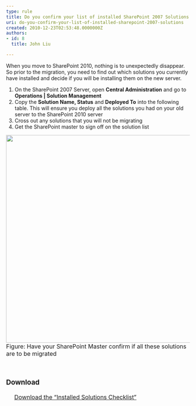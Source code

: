 ```yaml
---
type: rule
title: Do you confirm your list of installed SharePoint 2007 Solutions
uri: do-you-confirm-your-list-of-installed-sharepoint-2007-solutions
created: 2010-12-23T02:53:48.0000000Z
authors:
- id: 8
  title: John Liu

---
```




<span class='intro'> When you move to SharePoint 2010, nothing is to unexpectedly disappear. So prior to the migration, you need to find out which solutions you currently have installed and decide if you will be installing them on the new server. 
 </span>

<ol><li>On the SharePoint 2007 Server, open 
      <b>Central Administration</b> and go to 
      <b>Operations | Solution Management</b> </li><li>Copy the 
      <b>Solution Name, Status</b> and 
      <b>Deployed To</b> into the following table. This will ensure you deploy all the solutions you had on your old server to the SharePoint 2010 server </li><li>Cross out any solutions that you will not be migrating </li><li>Get the SharePoint master to sign off on the solution list </li></ol> 
<img width="720" height="568" src="/ITAndNetworking/SharePointMigration/PublishingImages/MigrateSolutionsList.png" alt="" style="width&#58;728px;height&#58;569px;" /> 
<font class="ms-rteCustom-FigureNormal" size="+0">Figure&#58; Have your SharePoint Master confirm if all these solutions are to be migrated</font> 
<p>&#160;</p> 
<font class="ms-rteCustom-SSW-Only" size="+0"> 
   <h3>Download</h3>&#160;&#160;&#160; 
   <img title="Word Document" src="/_LAYOUTS/15/Images/SSW/IconDoc.png" alt="" /> <a href="http&#58;//intranet.ssw.com.au/SysAdmin/SharedDocuments/MSSharePoint/HowTos-DoYouConfirmYourListOfInstalledSharePoint2007Solutions.docx" shape="rect">Download the “Installed Solutions Checklist”</a> </font> 


